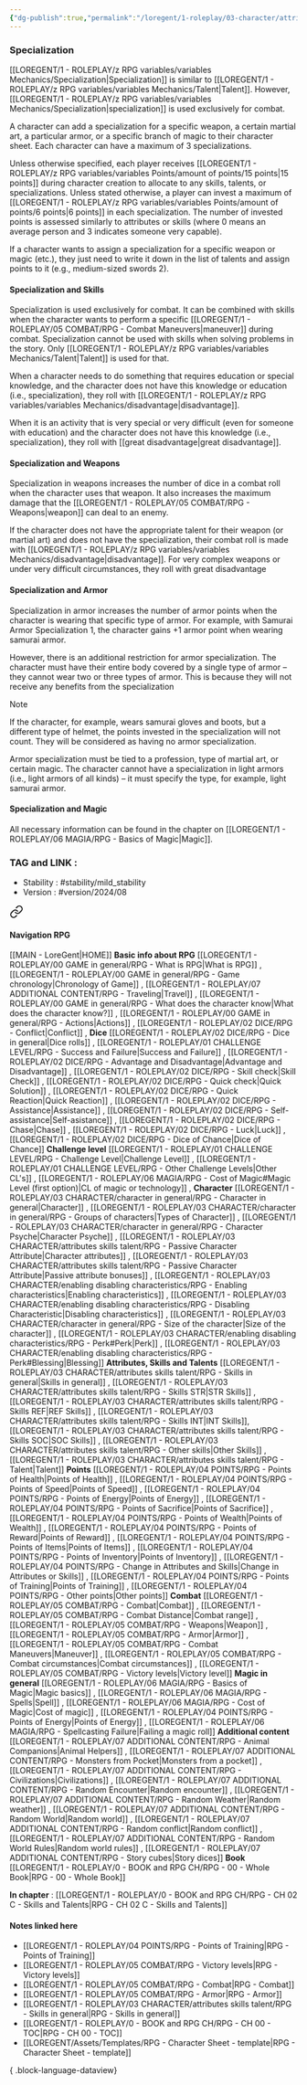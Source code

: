 ```yaml
---
{"dg-publish":true,"permalink":"/loregent/1-roleplay/03-character/attributes-skills-talent/rpg-specialization/"}
---
```


### Specialization

[[LOREGENT/1 - ROLEPLAY/z RPG variables/variables Mechanics/Specialization\|Specialization]] is similar to [[LOREGENT/1 - ROLEPLAY/z RPG variables/variables Mechanics/Talent\|Talent]]. However, [[LOREGENT/1 - ROLEPLAY/z RPG variables/variables Mechanics/Specialization\|specialization]] is used exclusively for combat.

A character can add a specialization for a specific weapon, a certain martial art, a particular armor, or a specific branch of magic to their character sheet. Each character can have a maximum of 3 specializations.

Unless otherwise specified, each player receives [[LOREGENT/1 - ROLEPLAY/z RPG variables/variables Points/amount of points/15 points\|15 points]] during character creation to allocate to any skills, talents, or specializations. Unless stated otherwise, a player can invest a maximum of [[LOREGENT/1 - ROLEPLAY/z RPG variables/variables Points/amount of points/6 points\|6 points]] in each specialization. The number of invested points is assessed similarly to attributes or skills (where 0 means an average person and 3 indicates someone very capable).

If a character wants to assign a specialization for a specific weapon or magic (etc.), they just need to write it down in the list of talents and assign points to it (e.g., medium-sized swords 2).

#### Specialization and Skills

Specialization is used exclusively for combat. It can be combined with skills when the character wants to perform a specific [[LOREGENT/1 - ROLEPLAY/05 COMBAT/RPG - Combat Maneuvers\|maneuver]] during combat. Specialization cannot be used with skills when solving problems in the story. Only [[LOREGENT/1 - ROLEPLAY/z RPG variables/variables Mechanics/Talent\|Talent]] is used for that.

When a character needs to do something that requires education or special knowledge, and the character does not have this knowledge or education (i.e., specialization), they roll with [[LOREGENT/1 - ROLEPLAY/z RPG variables/variables Mechanics/disadvantage\|disadvantage]].

When it is an activity that is very special or very difficult (even for someone with education) and the character does not have this knowledge (i.e., specialization), they roll with [[great disadvantage\|great disadvantage]].

#### Specialization and Weapons

Specialization in weapons increases the number of dice in a combat roll when the character uses that weapon. It also increases the maximum damage that the [[LOREGENT/1 - ROLEPLAY/05 COMBAT/RPG - Weapons\|weapon]] can deal to an enemy.

If the character does not have the appropriate talent for their weapon (or martial art) and does not have the specialization, their combat roll is made with [[LOREGENT/1 - ROLEPLAY/z RPG variables/variables Mechanics/disadvantage\|disadvantage]]. For very complex weapons or under very difficult circumstances, they roll with great disadvantage
 
#### Specialization and Armor

Specialization in armor increases the number of armor points when the character is wearing that specific type of armor. For example, with Samurai Armor Specialization 1, the character gains +1 armor point when wearing samurai armor.

However, there is an additional restriction for armor specialization. The character must have their entire body covered by a single type of armor – they cannot wear two or three types of armor. This is because they will not receive any benefits from the specialization

> [!note] 
> If the character, for example, wears samurai gloves and boots, but a different type of helmet, the points invested in the specialization will not count. They will be considered as having no armor specialization. 

Armor specialization must be tied to a profession, type of martial art, or certain magic. The character cannot have a specialization in light armors (i.e., light armors of all kinds) – it must specify the type, for example, light samurai armor.

#### Specialization and Magic

All necessary information can be found in the chapter on [[LOREGENT/1 - ROLEPLAY/06 MAGIA/RPG - Basics of Magic\|Magic]].

### TAG and LINK : 
- Stability : #stability/mild_stability 
- Version : #version/2024/08
 

<div class="transclusion internal-embed is-loaded"><a class="markdown-embed-link" href="/loregent/assets/structure/navigation/nav-rpg/" aria-label="Open link"><svg xmlns="http://www.w3.org/2000/svg" width="24" height="24" viewBox="0 0 24 24" fill="none" stroke="currentColor" stroke-width="2" stroke-linecap="round" stroke-linejoin="round" class="svg-icon lucide-link"><path d="M10 13a5 5 0 0 0 7.54.54l3-3a5 5 0 0 0-7.07-7.07l-1.72 1.71"></path><path d="M14 11a5 5 0 0 0-7.54-.54l-3 3a5 5 0 0 0 7.07 7.07l1.71-1.71"></path></svg></a><div class="markdown-embed">




#### Navigation RPG
[[MAIN - LoreGent\|HOME]]
**Basic info about RPG**
[[LOREGENT/1 - ROLEPLAY/00 GAME in general/RPG - What is RPG\|What is RPG]] , [[LOREGENT/1 - ROLEPLAY/00 GAME in general/RPG - Game chronology\|Chronology of Game]] , [[LOREGENT/1 - ROLEPLAY/07 ADDITIONAL CONTENT/RPG - Traveling\|Travel]] , [[LOREGENT/1 - ROLEPLAY/00 GAME in general/RPG - What does the character know\|What does the character know?]] , [[LOREGENT/1 - ROLEPLAY/00 GAME in general/RPG - Actions\|Actions]] , [[LOREGENT/1 - ROLEPLAY/02 DICE/RPG - Conflict\|Conflict]] ,
**Dice**
[[LOREGENT/1 - ROLEPLAY/02 DICE/RPG - Dice in general\|Dice rolls]] , [[LOREGENT/1 - ROLEPLAY/01 CHALLENGE LEVEL/RPG - Success and Failure\|Success and Failure]] , [[LOREGENT/1 - ROLEPLAY/02 DICE/RPG - Advantage and Disadvantage\|Advantage and Disadvantage]] , [[LOREGENT/1 - ROLEPLAY/02 DICE/RPG - Skill check\|Skill Check]] , [[LOREGENT/1 - ROLEPLAY/02 DICE/RPG - Quick check\|Quick Solution]] , [[LOREGENT/1 - ROLEPLAY/02 DICE/RPG - Quick Reaction\|Quick Reaction]] , [[LOREGENT/1 - ROLEPLAY/02 DICE/RPG - Assistance\|Assistance]] , [[LOREGENT/1 - ROLEPLAY/02 DICE/RPG - Self-assistance\|Self-asistance]] , [[LOREGENT/1 - ROLEPLAY/02 DICE/RPG - Chase\|Chase]] , [[LOREGENT/1 - ROLEPLAY/02 DICE/RPG - Luck\|Luck]] , [[LOREGENT/1 - ROLEPLAY/02 DICE/RPG - Dice of Chance\|Dice of Chance]] 
**Challenge level**
[[LOREGENT/1 - ROLEPLAY/01 CHALLENGE LEVEL/RPG - Challenge Level\|Challenge Level]] , [[LOREGENT/1 - ROLEPLAY/01 CHALLENGE LEVEL/RPG - Other Challenge Levels\|Other CL's]]  , [[LOREGENT/1 - ROLEPLAY/06 MAGIA/RPG - Cost of Magic#Magic Level (first option)\|CL of magic or technology]] , 
**Character**
[[LOREGENT/1 - ROLEPLAY/03 CHARACTER/character in general/RPG - Character in general\|Character]] , [[LOREGENT/1 - ROLEPLAY/03 CHARACTER/character in general/RPG - Groups of characters\|Types of Character]] , [[LOREGENT/1 - ROLEPLAY/03 CHARACTER/character in general/RPG - Character Psyche\|Character Psyche]] , [[LOREGENT/1 - ROLEPLAY/03 CHARACTER/attributes skills talent/RPG - Passive Character Attribute\|Character attributes]] , [[LOREGENT/1 - ROLEPLAY/03 CHARACTER/attributes skills talent/RPG - Passive Character Attribute\|Passive attribute bonuses]] , [[LOREGENT/1 - ROLEPLAY/03 CHARACTER/enabling disabling characteristics/RPG - Enabling characteristics\|Enabling characteristics]] , [[LOREGENT/1 - ROLEPLAY/03 CHARACTER/enabling disabling characteristics/RPG - Disabling Characteristic\|Disabling characteristics]] , [[LOREGENT/1 - ROLEPLAY/03 CHARACTER/character in general/RPG - Size of the character\|Size of the character]] , [[LOREGENT/1 - ROLEPLAY/03 CHARACTER/enabling disabling characteristics/RPG - Perk#Perk\|Perk]] , [[LOREGENT/1 - ROLEPLAY/03 CHARACTER/enabling disabling characteristics/RPG - Perk#Blessing\|Blessing]]
**Attributes, Skills and Talents**
[[LOREGENT/1 - ROLEPLAY/03 CHARACTER/attributes skills talent/RPG - Skills in general\|Skills in general]] , [[LOREGENT/1 - ROLEPLAY/03 CHARACTER/attributes skills talent/RPG - Skills STR\|STR Skills]] , [[LOREGENT/1 - ROLEPLAY/03 CHARACTER/attributes skills talent/RPG - Skills REF\|REF Skills]] , [[LOREGENT/1 - ROLEPLAY/03 CHARACTER/attributes skills talent/RPG - Skills INT\|INT Skills]], [[LOREGENT/1 - ROLEPLAY/03 CHARACTER/attributes skills talent/RPG - Skills SOC\|SOC Skills]] , [[LOREGENT/1 - ROLEPLAY/03 CHARACTER/attributes skills talent/RPG - Other skills\|Other Skills]] , [[LOREGENT/1 - ROLEPLAY/03 CHARACTER/attributes skills talent/RPG - Talent\|Talent]]
**Points**
[[LOREGENT/1 - ROLEPLAY/04 POINTS/RPG - Points of Health\|Points of Health]] , [[LOREGENT/1 - ROLEPLAY/04 POINTS/RPG - Points of Speed\|Points of Speed]] , [[LOREGENT/1 - ROLEPLAY/04 POINTS/RPG - Points of Energy\|Points of Energy]] , [[LOREGENT/1 - ROLEPLAY/04 POINTS/RPG - Points of Sacrifice\|Points of Sacrifice]] , [[LOREGENT/1 - ROLEPLAY/04 POINTS/RPG - Points of Wealth\|Points of Wealth]] , [[LOREGENT/1 - ROLEPLAY/04 POINTS/RPG - Points of Reward\|Points of Reward]] , [[LOREGENT/1 - ROLEPLAY/04 POINTS/RPG - Points of Items\|Points of Items]] , [[LOREGENT/1 - ROLEPLAY/04 POINTS/RPG - Points of Inventory\|Points of Inventory]] , [[LOREGENT/1 - ROLEPLAY/04 POINTS/RPG - Change in Attributes and Skills\|Change in Attributes or Skills]] , [[LOREGENT/1 - ROLEPLAY/04 POINTS/RPG - Points of Training\|Points of Training]] , [[LOREGENT/1 - ROLEPLAY/04 POINTS/RPG - Other points\|Other points]]
**Combat**
[[LOREGENT/1 - ROLEPLAY/05 COMBAT/RPG - Combat\|Combat]] , [[LOREGENT/1 - ROLEPLAY/05 COMBAT/RPG - Combat Distance\|Combat range]] , [[LOREGENT/1 - ROLEPLAY/05 COMBAT/RPG - Weapons\|Weapon]] , [[LOREGENT/1 - ROLEPLAY/05 COMBAT/RPG - Armor\|Armor]] , [[LOREGENT/1 - ROLEPLAY/05 COMBAT/RPG - Combat Maneuvers\|Maneuver]] , [[LOREGENT/1 - ROLEPLAY/05 COMBAT/RPG - Combat circumstances\|Combat circumstances]] , [[LOREGENT/1 - ROLEPLAY/05 COMBAT/RPG - Victory levels\|Victory level]]
**Magic in general**
[[LOREGENT/1 - ROLEPLAY/06 MAGIA/RPG - Basics of Magic\|Magic basics]] , [[LOREGENT/1 - ROLEPLAY/06 MAGIA/RPG - Spells\|Spell]] , [[LOREGENT/1 - ROLEPLAY/06 MAGIA/RPG - Cost of Magic\|Cost of magic]] , [[LOREGENT/1 - ROLEPLAY/04 POINTS/RPG - Points of Energy\|Points of Energy]] , [[LOREGENT/1 - ROLEPLAY/06 MAGIA/RPG - Spellcasting Failure\|Failing a magic roll]]
**Additional content**
[[LOREGENT/1 - ROLEPLAY/07 ADDITIONAL CONTENT/RPG - Animal Companions\|Animal Helpers]] , [[LOREGENT/1 - ROLEPLAY/07 ADDITIONAL CONTENT/RPG - Monsters from Pocket\|Monsters from a pocket]] , [[LOREGENT/1 - ROLEPLAY/07 ADDITIONAL CONTENT/RPG - Civilizations\|Civilizations]] , [[LOREGENT/1 - ROLEPLAY/07 ADDITIONAL CONTENT/RPG - Random Encounter\|Random encounter]] , [[LOREGENT/1 - ROLEPLAY/07 ADDITIONAL CONTENT/RPG - Random Weather\|Random weather]] , [[LOREGENT/1 - ROLEPLAY/07 ADDITIONAL CONTENT/RPG - Random World\|Random world]] , [[LOREGENT/1 - ROLEPLAY/07 ADDITIONAL CONTENT/RPG - Random conflict\|Random conflict]] , [[LOREGENT/1 - ROLEPLAY/07 ADDITIONAL CONTENT/RPG - Random World Rules\|Random world rules]] , [[LOREGENT/1 - ROLEPLAY/07 ADDITIONAL CONTENT/RPG - Story cubes\|Story dices]]
**Book**
[[LOREGENT/1 - ROLEPLAY/0 - BOOK and RPG CH/RPG - 00 - Whole Book\|RPG - 00 - Whole Book]]

</div></div>


**In chapter** : [[LOREGENT/1 - ROLEPLAY/0 - BOOK and RPG CH/RPG - CH 02 C - Skills and Talents\|RPG - CH 02 C - Skills and Talents]] 

#### Notes linked here
- [[LOREGENT/1 - ROLEPLAY/04 POINTS/RPG - Points of Training\|RPG - Points of Training]]
- [[LOREGENT/1 - ROLEPLAY/05 COMBAT/RPG - Victory levels\|RPG - Victory levels]]
- [[LOREGENT/1 - ROLEPLAY/05 COMBAT/RPG - Combat\|RPG - Combat]]
- [[LOREGENT/1 - ROLEPLAY/05 COMBAT/RPG - Armor\|RPG - Armor]]
- [[LOREGENT/1 - ROLEPLAY/03 CHARACTER/attributes skills talent/RPG - Skills in general\|RPG - Skills in general]]
- [[LOREGENT/1 - ROLEPLAY/0 - BOOK and RPG CH/RPG - CH 00 - TOC\|RPG - CH 00 - TOC]]
- [[LOREGENT/Assets/Templates/RPG - Character Sheet - template\|RPG - Character Sheet - template]]

{ .block-language-dataview}
